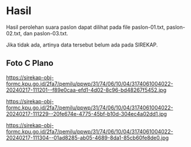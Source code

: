 # Hasil

Hasil perolehan suara paslon dapat dilihat pada file paslon-01.txt, paslon-02.txt, dan paslon-03.txt.

Jika tidak ada, artinya data tersebut belum ada pada SIREKAP.

## Foto C Plano

https://sirekap-obj-formc.kpu.go.id/2fa7/pemilu/ppwp/31/74/06/10/04/3174061004022-20240217-111201--f89e0caa-efd1-4d02-8c96-bd48267f5452.jpg

https://sirekap-obj-formc.kpu.go.id/2fa7/pemilu/ppwp/31/74/06/10/04/3174061004022-20240217-111229--20fe674e-4775-45bf-b10d-304ec4a02dd1.jpg

https://sirekap-obj-formc.kpu.go.id/2fa7/pemilu/ppwp/31/74/06/10/04/3174061004022-20240217-111304--01ad8285-ab05-4689-8da1-85cb60fe8de0.jpg
